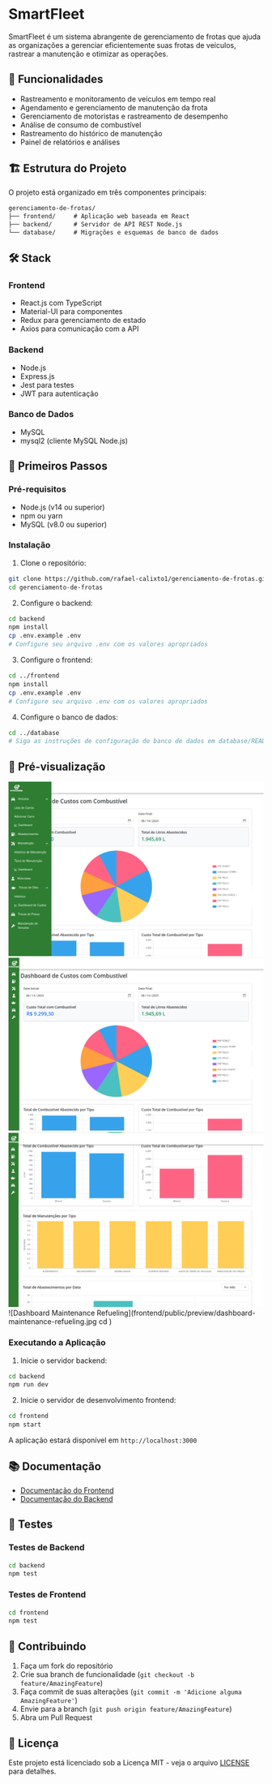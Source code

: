 # SmartFleet

SmartFleet é um sistema abrangente de gerenciamento de frotas que ajuda as organizações a gerenciar eficientemente suas frotas de veículos, rastrear a manutenção e otimizar as operações.

## 🚀 Funcionalidades

- Rastreamento e monitoramento de veículos em tempo real
- Agendamento e gerenciamento de manutenção da frota
- Gerenciamento de motoristas e rastreamento de desempenho
- Análise de consumo de combustível
- Rastreamento do histórico de manutenção
- Painel de relatórios e análises

## 🏗️ Estrutura do Projeto

O projeto está organizado em três componentes principais:

```
gerenciamento-de-frotas/
├── frontend/     # Aplicação web baseada em React
├── backend/      # Servidor de API REST Node.js
└── database/     # Migrações e esquemas de banco de dados
```

## 🛠️ Stack

### Frontend
- React.js com TypeScript
- Material-UI para componentes
- Redux para gerenciamento de estado
- Axios para comunicação com a API

### Backend
- Node.js
- Express.js
- Jest para testes
- JWT para autenticação

### Banco de Dados
- MySQL
- mysql2 (cliente MySQL Node.js)

## 🚦 Primeiros Passos

### Pré-requisitos

- Node.js (v14 ou superior)
- npm ou yarn
- MySQL (v8.0 ou superior)

### Instalação

1. Clone o repositório:
```bash
git clone https://github.com/rafael-calixto1/gerenciamento-de-frotas.git
cd gerenciamento-de-frotas
```

2. Configure o backend:
```bash
cd backend
npm install
cp .env.example .env
# Configure seu arquivo .env com os valores apropriados
```

3. Configure o frontend:
```bash
cd ../frontend
npm install
cp .env.example .env
# Configure seu arquivo .env com os valores apropriados
```

4. Configure o banco de dados:
```bash
cd ../database
# Siga as instruções de configuração do banco de dados em database/README.md
```

## 📸 Pré-visualização

![Menu Dashboard Fuel Costs](frontend/public/preview/menu-dashboard-fuel-costs.jpg)
![Dashboard Fuel Costs Full](frontend/public/preview/dashboard-fuel-costs-full.jpg)
![Dashboard Fuel Types Maintenance](frontend/public/preview/dashboard-fuel-types-maintenance.jpg)
![Dashboard Maintenance Refueling](frontend/public/preview/dashboard-maintenance-refueling.jpg
cd )

### Executando a Aplicação

1. Inicie o servidor backend:
```bash
cd backend
npm run dev
```

2. Inicie o servidor de desenvolvimento frontend:
```bash
cd frontend
npm start
```

A aplicação estará disponível em `http://localhost:3000`

## 📚 Documentação

- [Documentação do Frontend](./frontend/README.md)
- [Documentação do Backend](./backend/README.md)

## 🧪 Testes

### Testes de Backend
```bash
cd backend
npm test
```

### Testes de Frontend
```bash
cd frontend
npm test
```

## 🤝 Contribuindo

1. Faça um fork do repositório
2. Crie sua branch de funcionalidade (`git checkout -b feature/AmazingFeature`)
3. Faça commit de suas alterações (`git commit -m 'Adicione alguma AmazingFeature'`) 
4. Envie para a branch (`git push origin feature/AmazingFeature`)
5. Abra um Pull Request

## 📄 Licença

Este projeto está licenciado sob a Licença MIT - veja o arquivo [LICENSE](LICENSE) para detalhes.

